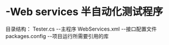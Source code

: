 # -Web services 半自动化测试程序

目录结构：
   Tester.cs --主程序
   WebServices.xml --接口配置文件
   packages.config --项目运行所需要引用的库
